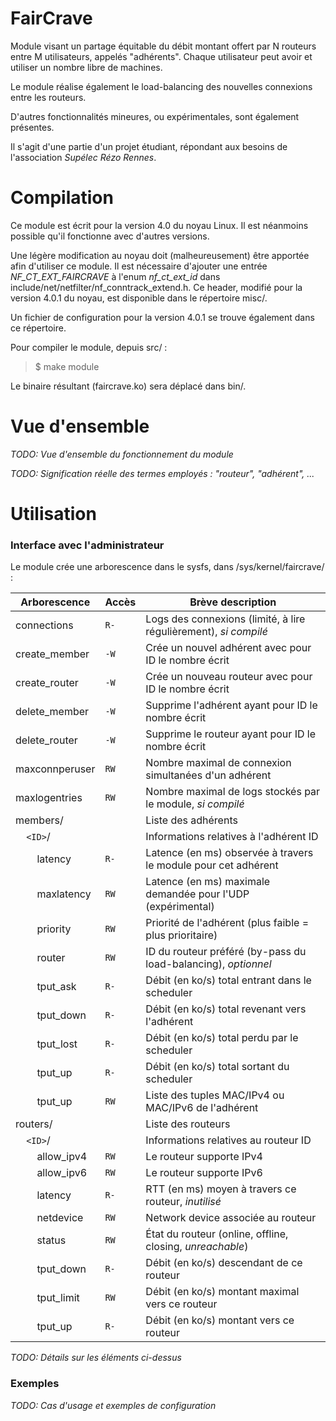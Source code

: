 # FairCrave

Module visant un partage équitable du débit montant offert par N routeurs entre M utilisateurs, appelés "adhérents".
Chaque utilisateur peut avoir et utiliser un nombre libre de machines.

Le module réalise également le load-balancing des nouvelles connexions entre les routeurs.

D'autres fonctionnalités mineures, ou expérimentales, sont également présentes.

Il s'agit d'une partie d'un projet étudiant, répondant aux besoins de l'association *Supélec Rézo Rennes*.

# Compilation

Ce module est écrit pour la version 4.0 du noyau Linux.
Il est néanmoins possible qu'il fonctionne avec d'autres versions.

Une légère modification au noyau doit (malheureusement) être apportée afin d'utiliser ce module.
Il est nécessaire d'ajouter une entrée *NF_CT_EXT_FAIRCRAVE* à l'enum *nf_ct_ext_id* dans include/net/netfilter/nf_conntrack_extend.h.
Ce header, modifié pour la version 4.0.1 du noyau, est disponible dans le répertoire misc/.

Un fichier de configuration pour la version 4.0.1 se trouve également dans ce répertoire.

Pour compiler le module, depuis src/ :

> $ make module

Le binaire résultant (faircrave.ko) sera déplacé dans bin/.

# Vue d'ensemble

*TODO: Vue d'ensemble du fonctionnement du module*

*TODO: Signification réelle des termes employés : "routeur", "adhérent", ...*

# Utilisation

### Interface avec l'administrateur

Le module crée une arborescence dans le sysfs, dans /sys/kernel/faircrave/ :

Arborescence       | Accès | Brève description
------------------ | ----- | -----------------
connections        | `R-`  | Logs des connexions (limité, à lire régulièrement), *si compilé*
create_member      | `-W`  | Crée un nouvel adhérent avec pour ID le nombre écrit
create_router      | `-W`  | Crée un nouveau routeur avec pour ID le nombre écrit
delete_member      | `-W`  | Supprime l'adhérent ayant pour ID le nombre écrit
delete_router      | `-W`  | Supprime le routeur ayant pour ID le nombre écrit
maxconnperuser     | `RW`  | Nombre maximal de connexion simultanées d'un adhérent
maxlogentries      | `RW`  | Nombre maximal de logs stockés par le module, *si compilé*
members/           |       | Liste des adhérents
    `<ID>`/        |       | Informations relatives à l'adhérent ID
        latency    | `R-`  | Latence (en ms) observée à travers le module pour cet adhérent
        maxlatency | `RW`  | Latence (en ms) maximale demandée pour l'UDP (expérimental)
        priority   | `RW`  | Priorité de l'adhérent (plus faible = plus prioritaire)
        router     | `RW`  | ID du routeur préféré (by-pass du load-balancing), *optionnel*
        tput_ask   | `R-`  | Débit (en ko/s) total entrant dans le scheduler
        tput_down  | `R-`  | Débit (en ko/s) total revenant vers l'adhérent
        tput_lost  | `R-`  | Débit (en ko/s) total perdu par le scheduler
        tput_up    | `R-`  | Débit (en ko/s) total sortant du scheduler
        tput_up    | `RW`  | Liste des tuples MAC/IPv4 ou MAC/IPv6 de l'adhérent
routers/           |       | Liste des routeurs
    `<ID>`/        |       | Informations relatives au routeur ID
        allow_ipv4 | `RW`  | Le routeur supporte IPv4
        allow_ipv6 | `RW`  | Le routeur supporte IPv6
        latency    | `R-`  | RTT (en ms) moyen à travers ce routeur, *inutilisé*
        netdevice  | `RW`  | Network device associée au routeur
        status     | `RW`  | État du routeur (online, offline, closing, *unreachable*)
        tput_down  | `R-`  | Débit (en ko/s) descendant de ce routeur
        tput_limit | `RW`  | Débit (en ko/s) montant maximal vers ce routeur
        tput_up    | `R-`  | Débit (en ko/s) montant vers ce routeur

*TODO: Détails sur les éléments ci-dessus*

### Exemples

*TODO: Cas d'usage et exemples de configuration*

